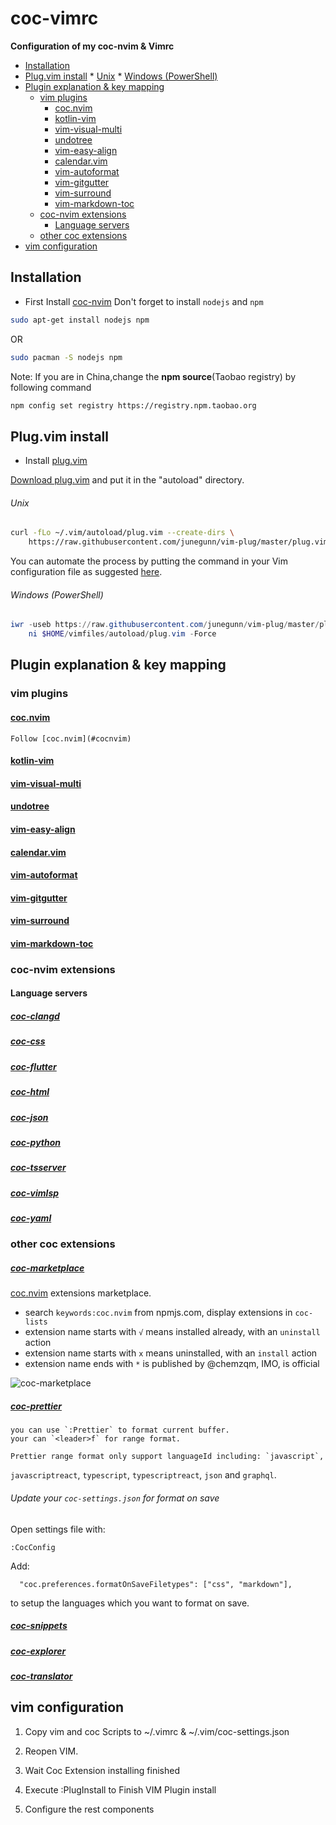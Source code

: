 # coc-vimrc

**Configuration of my coc-nvim &amp; Vimrc**

<!-- vim-markdown-toc GFM -->

* [Installation](#installation)
* [Plug.vim install](#plugvim-install)
				* [Unix](#unix)
				* [Windows (PowerShell)](#windows-powershell)
* [Plugin explanation & key mapping](#plugin-explanation--key-mapping)
	* [vim plugins](#vim-plugins)
		* [coc.nvim](#cocnvim)
		* [kotlin-vim](#kotlin-vim)
		* [vim-visual-multi](#vim-visual-multi)
		* [undotree](#undotree)
		* [vim-easy-align](#vim-easy-align)
		* [calendar.vim](#calendarvim)
		* [vim-autoformat](#vim-autoformat)
		* [vim-gitgutter](#vim-gitgutter)
		* [vim-surround](#vim-surround)
		* [vim-markdown-toc](#vim-markdown-toc)
	* [coc-nvim extensions](#coc-nvim-extensions)
		* [Language servers](#language-servers)
	* [other coc extensions](#other-coc-extensions)
* [vim configuration](#vim-configuration)

<!-- vim-markdown-toc -->

## Installation
- First Install [coc-nvim](https://github.com/neoclide/coc.nvim)
Don't forget to install `nodejs` and `npm`

```bash
sudo apt-get install nodejs npm
```
OR
```bash
sudo pacman -S nodejs npm
```

Note: If you are in China,change the **npm source**(Taobao registry) by following command
```bash
npm config set registry https://registry.npm.taobao.org
```

## Plug.vim install

- Install [plug.vim](https://github.com/junegunn/vim-plug)

[Download plug.vim](https://raw.githubusercontent.com/junegunn/vim-plug/master/plug.vim)
and put it in the "autoload" directory.

###### Unix

```sh
curl -fLo ~/.vim/autoload/plug.vim --create-dirs \
    https://raw.githubusercontent.com/junegunn/vim-plug/master/plug.vim
```

You can automate the process by putting the command in your Vim configuration
file as suggested [here][auto].

[auto]: https://github.com/junegunn/vim-plug/wiki/tips#automatic-installation

###### Windows (PowerShell)

```powershell
iwr -useb https://raw.githubusercontent.com/junegunn/vim-plug/master/plug.vim |`
    ni $HOME/vimfiles/autoload/plug.vim -Force
```
## Plugin explanation & key mapping

### vim plugins

#### [coc.nvim](https://github.com/neoclide/coc.nvim)

    Follow [coc.nvim](#cocnvim)

#### [kotlin-vim](https://github.com/udalov/kotlin-vim)


#### [vim-visual-multi](https://github.com/mg979/vim-visual-multi)


#### [undotree](https://github.com/mbbill/undotree)


#### [vim-easy-align](https://github.com/junegunn/vim-easy-align)


#### [calendar.vim](https://github.com/itchyny/calendar.vim)


#### [vim-autoformat](https://github.com/Chiel92/vim-autoformat)


#### [vim-gitgutter](https://github.com/airblade/vim-gitgutter)


#### [vim-surround](https://github.com/tpope/vim-surround)


#### [vim-markdown-toc](https://github.com/mzlogin/vim-markdown-toc)

### coc-nvim extensions

#### Language servers
 ##### [coc-clangd](https://github.com/clangd/coc-clangd)
 ##### [coc-css](https://github.com/neoclide/coc-css)
 ##### [coc-flutter](https://github.com/iamcco/coc-flutter)
 ##### [coc-html](https://github.com/neoclide/coc-html)
 ##### [coc-json](https://github.com/neoclide/coc-json)
 ##### [coc-python](https://github.com/neoclide/coc-python)
 ##### [coc-tsserver](https://github.com/neoclide/coc-tsserver)
 ##### [coc-vimlsp](https://github.com/iamcco/coc-vimlsp)
 ##### [coc-yaml](https://github.com/neoclide/coc-yaml)

### other coc extensions
 
 ##### [coc-marketplace](https://github.com/fannheyward/coc-marketplace)
[coc.nvim](https://github.com/neoclide/coc.nvim)  extensions marketplace.

* search `keywords:coc.nvim` from npmjs.com, display extensions in `coc-lists`
* extension name starts with `√` means installed already, with an `uninstall` action
* extension name starts with `x` means uninstalled, with an `install` action
* extension name ends with `*` is published by @chemzqm, IMO, is official

![coc-marketplace](https://i.loli.net/2019/06/06/5cf885c18736a85017.png) 

 ##### [coc-prettier](https://github.com/neoclide/coc-prettier)
 
    you can use `:Prettier` to format current buffer.
    your can `<leader>f` for range format.

    Prettier range format only support languageId including: `javascript`,
`javascriptreact`, `typescript`, `typescriptreact`, `json` and `graphql`.


 ###### Update your `coc-settings.json` for format on save

Open settings file with:

    :CocConfig

Add:

```
  "coc.preferences.formatOnSaveFiletypes": ["css", "markdown"],
```

to setup the languages which you want to format on save.

 ##### [coc-snippets](https://github.com/neoclide/coc-snippets)
 
 ##### [coc-explorer](https://github.com/weirongxu/coc-explorer)

 ##### [coc-translator](https://github.com/voldikss/coc-translator)
 

## vim configuration
1. Copy vim and coc Scripts to ~/.vimrc & ~/.vim/coc-settings.json

2. Reopen VIM.

3. Wait Coc Extension installing finished

4. Execute :PlugInstall to Finish VIM Plugin install

5. Configure the rest components
